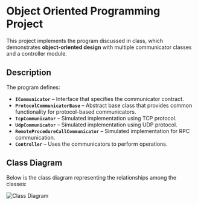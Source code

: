 # Object Oriented Programming Project

This project implements the program discussed in class, which demonstrates **object-oriented design** with multiple communicator classes and a controller module.

## Description
The program defines:
- **`ICommunicator`** – Interface that specifies the communicator contract.  
- **`ProtocolCommunicatorBase`** – Abstract base class that provides common functionality for protocol-based communicators.  
- **`TcpCommunicator`** – Simulated implementation using TCP protocol.  
- **`UdpCommunicator`** – Simulated implementation using UDP protocol.  
- **`RemoteProcedureCallCommunicator`** – Simulated implementation for RPC communication.  
- **`Controller`** – Uses the communicators to perform operations.  

## Class Diagram
Below is the class diagram representing the relationships among the classes:

![Class Diagram](./class_diagram.png)
